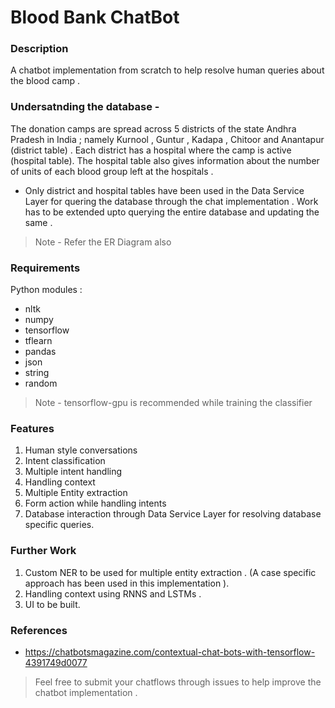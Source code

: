 # Blood Bank ChatBot

### Description

A chatbot implementation from scratch to help resolve human queries about the blood camp .

### Undersatnding the database - 
The donation camps are spread across 5 districts of the state Andhra Pradesh in India ; namely Kurnool , Guntur , Kadapa , Chitoor and Anantapur (district table) . Each district has a hospital where the camp is active (hospital table). The hospital table also gives information about the number of units of each blood group left at the hospitals . 

- Only district and hospital tables have been used in the Data Service Layer for quering the database through the chat implementation . Work has to be extended upto querying the entire database and updating the same .

>Note - Refer the ER Diagram also

### Requirements
Python modules  :
- nltk
- numpy
- tensorflow
- tflearn
- pandas
- json
- string
- random

>Note - tensorflow-gpu is recommended while training the classifier

### Features
1. Human style conversations
2. Intent classification
3. Multiple intent handling
4. Handling context
4. Multiple Entity extraction
5. Form action while handling intents
6. Database interaction through Data Service Layer for resolving database specific queries.


### Further Work
1) Custom NER to be used for multiple entity extraction . (A case specific approach has been used in this implementation ).
2) Handling context using RNNS and LSTMs .
3) UI to be built.


### References 
- https://chatbotsmagazine.com/contextual-chat-bots-with-tensorflow-4391749d0077


> Feel free to submit your chatflows through issues to help improve the chatbot implementation .



